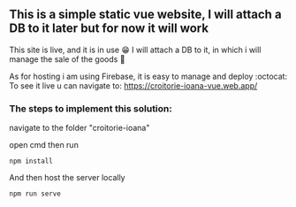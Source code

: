 ## This is a simple static vue website, I will attach a DB to it later but for now it will work

This site is live, and it is in use 😁
I will attach a DB to it, in which i will manage the sale of the goods 🎁 

 As for hosting i am using Firebase, it is easy to manage and deploy :octocat:
 To see it live u can navigate to: https://croitorie-ioana-vue.web.app/




### The steps to implement this solution: 

 navigate to the folder "croitorie-ioana"

 open cmd then run

```
npm install
```

 And then host the server locally
```
npm run serve
```

